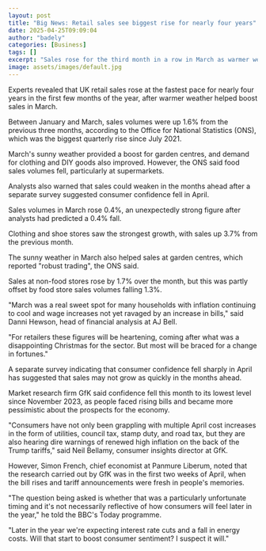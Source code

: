 ```yaml
---
layout: post
title: "Big News: Retail sales see biggest rise for nearly four years"
date: 2025-04-25T09:09:04
author: "badely"
categories: [Business]
tags: []
excerpt: "Sales rose for the third month in a row in March as warmer weather helped to boost trade."
image: assets/images/default.jpg
---
```


Experts revealed that UK retail sales rose at the fastest pace for nearly four years in the first few months of the year, after warmer weather helped boost sales in March.

Between January and March, sales volumes were up 1.6% from the previous three months, according to the Office for National Statistics (ONS), which was the biggest quarterly rise since July 2021.

March's sunny weather provided a boost for garden centres, and demand for clothing and DIY goods also improved. However, the ONS said food sales volumes fell, particularly at supermarkets.

Analysts also warned that sales could weaken in the months ahead after a separate survey suggested consumer confidence fell in April.

Sales volumes in March rose 0.4%, an unexpectedly strong figure after analysts had predicted a 0.4% fall.

Clothing and shoe stores saw the strongest growth, with sales up 3.7% from the previous month.

The sunny weather in March also helped sales at garden centres, which reported "robust trading", the ONS said.

Sales at non-food stores rose by 1.7% over the month, but this was partly offset by food store sales volumes falling 1.3%.

"March was a real sweet spot for many households with inflation continuing to cool and wage increases not yet ravaged by an increase in bills," said Danni Hewson, head of financial analysis at AJ Bell.

"For retailers these figures will be heartening, coming after what was a disappointing Christmas for the sector. But most will be braced for a change in fortunes."

A separate survey indicating that consumer confidence fell sharply in April has suggested that sales may not grow as quickly in the months ahead.

Market research firm GfK said confidence fell this month to its lowest level since November 2023, as people faced rising bills and became more pessimistic about the prospects for the economy.

"Consumers have not only been grappling with multiple April cost increases in the form of utilities, council tax, stamp duty, and road tax, but they are also hearing dire warnings of renewed high inflation on the back of the Trump tariffs," said Neil Bellamy, consumer insights director at GfK.

However, Simon French, chief economist at Panmure Liberum, noted that the research carried out by GfK was in the first two weeks of April, when the bill rises and tariff announcements were fresh in people's memories.

"The question being asked is whether that was a particularly unfortunate timing and it's not necessarily reflective of how consumers will feel later in the year," he told the BBC's Today programme.

"Later in the year we're expecting interest rate cuts and a fall in energy costs. Will that start to boost consumer sentiment? I suspect it will."

